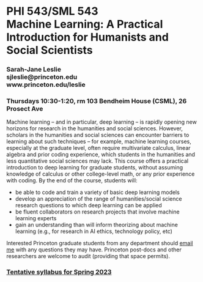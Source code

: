 
<H1>PHI 543/SML 543<br>
Machine Learning: A Practical Introduction for Humanists and Social Scientists</H1>
<H3>Sarah-Jane Leslie<br>
sjleslie@princeton.edu<br>
www.princeton.edu/leslie</H3>

<H3>Thursdays 10:30-1:20, rm 103 Bendheim House (CSML), 26 Prosect Ave</H3>

<p>Machine learning – and in particular, deep learning – is rapidly opening new horizons for research in the humanities and social sciences. However, scholars in the humanities and social sciences can encounter barriers to learning about such techniques – for example, machine learning courses, especially at the graduate level, often require multivariate calculus, linear algebra and prior coding experience, which students in the humanities and less quantitative social sciences may lack. This course offers a practical introduction to deep learning for graduate students, without assuming knowledge of calculus or other college-level math, or any prior experience with coding. By the end of the course, students will: </p>

<ul><li>be able to code and train a variety of basic deep learning models</li>
<li>develop an appreciation of the range of humanities/social science research questions to which deep learning can be applied</li>
<li>be fluent collaborators on research projects that involve machine learning experts</li>
<li>gain an understanding than will inform theorizing about machine learning (e.g., for research in AI ethics, technology policy, etc)</li></ul>

<p>Interested Princeton graduate students from any department should <a href="mailto:sjleslie@princeton.edu">email me</a> with any questions they may have. Princeton post-docs and other researchers are welcome to audit (providing that space permits).</p>

<H3><a href="https://sarahjaneleslie.github.io/PHI543-sp23">Tentative syllabus for Spring 2023</a></H3>

